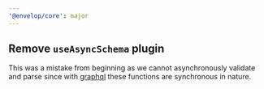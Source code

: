 ```yaml
---
'@envelop/core': major
---
```


## Remove `useAsyncSchema` plugin

This was a mistake from beginning as we cannot asynchronously validate and parse since with [graphql](https://github.com/graphql/graphql-js) these functions are synchronous in nature.
